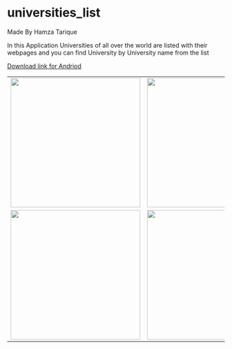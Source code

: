 # universities_list
Made By Hamza Tarique

In this Application Universities of all over the world are listed with their webpages and you can find University by University name from the list

[Download link for Andriod](https://drive.google.com/file/d/18t1ChoBNKcHnBh6JZZ7P1IHHV_QTkTKR/view?usp=sharing)


|                                                                         |                                                                         |
|-------------------------------------------------------------------------|-------------------------------------------------------------------------|
| <img src="https://i.postimg.cc/0yt9bj2r/screenshot-1.png" width="300"/> | <img src="https://i.postimg.cc/pdJj4D2y/screenshot-1.png" width="300"/> |
| <img src="https://i.postimg.cc/5tQ2c8gj/screenshot-3.png" width="300"/> | <img src="https://i.postimg.cc/qRBKTzRw/screenshot-2.png" width="300"/> |
